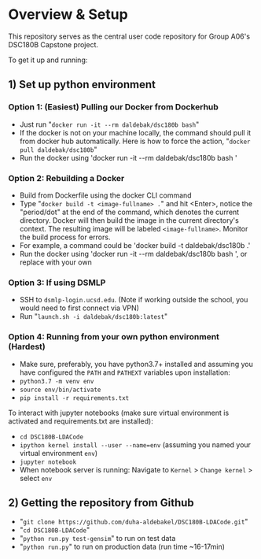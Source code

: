 # Overview & Setup

This repository serves as the central user code repository for Group A06's DSC180B Capstone project.

To get it up and running:
## 1) Set up python environment
### Option 1: (Easiest) Pulling our Docker from Dockerhub
- Just run "`docker run -it --rm daldebak/dsc180b bash`"
- If the docker is not on your machine locally, the command should pull it from docker hub automatically. Here is how to force the action, "`docker pull daldebak/dsc180b`"
- Run the docker using 'docker run -it --rm daldebak/dsc180b bash '
### Option 2: Rebuilding a Docker
- Build from Dockerfile using the docker CLI command
- Type "`docker build -t <image-fullname> .`" and hit \<Enter\>, notice the "period/dot" at the end of the command, which denotes the current directory. Docker will then build the image in the current directory's context. The resulting image will be labeled `<image-fullname>`. Monitor the build process for errors.
- For example, a command could be 'docker build -t daldebak/dsc180b .'
- Run the docker using 'docker run -it --rm daldebak/dsc180b bash ', or replace with your own <image-fullname>
### Option 3: If using DSMLP
- SSH to `dsmlp-login.ucsd.edu`. (Note if working outside the school, you would need to first connect via VPN)
- Run "`launch.sh -i daldebak/dsc180b:latest`"
### Option 4: Running from your own python environment (Hardest)
- Make sure, preferably, you have python3.7+ installed and assuming you have configured the `PATH` and `PATHEXT` variables upon installation:
- `python3.7 -m venv env`
- `source env/bin/activate`
- `pip install -r requirements.txt`

To interact with jupyter notebooks (make sure virtual environment is activated and requirements.txt are installed):
- `cd DSC180B-LDACode`
- `ipython kernel install --user --name=env` (assuming you named your virtual environment `env`)
-  `jupyter notebook`
- When notebook server is running: Navigate to `Kernel` > `Change kernel` > select `env`
  
## 2) Getting the repository from Github
- "`git clone https://github.com/duha-aldebakel/DSC180B-LDACode.git`"
- "`cd DSC180B-LDACode`"
- "`python run.py test-gensim`" to run on test data
- "`python run.py`" to run on production data (run time ~16-17min)
  
